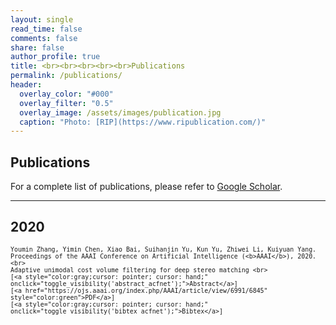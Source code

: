 ```yaml
---
layout: single
read_time: false
comments: false
share: false
author_profile: true
title: <br><br><br><br><br>Publications
permalink: /publications/
header:
  overlay_color: "#000"
  overlay_filter: "0.5"
  overlay_image: /assets/images/publication.jpg
  caption: "Photo: [RIP](https://www.ripublication.com/)"
---
```


## Publications

For a complete list of publications, please refer to <a href="https://scholar.google.co.uk/citations?hl=zh-CN&user=qLiVWVwAAAAJ" itemprop="sameAs"><i class="ai ai-fw ai-google-scholar-square" aria-hidden="true"></i>Google Scholar</a>.

---

## 2020

> <small>
    Youmin Zhang, Yimin Chen, Xiao Bai, Suihanjin Yu, Kun Yu, Zhiwei Li, Kuiyuan Yang. Proceedings of the AAAI Conference on Artificial Intelligence (<b>AAAI</b>), 2020.<br>
    Adaptive unimodal cost volume filtering for deep stereo matching <br>
    [<a style="color:gray;cursor: pointer; cursor: hand;" onclick="toggle_visibility('abstract_acfnet');">Abstract</a>]
    [<a href="https://ojs.aaai.org/index.php/AAAI/article/view/6991/6845" style="color:green">PDF</a>]
    [<a style="color:gray;cursor: pointer; cursor: hand;" onclick="toggle_visibility('bibtex_acfnet');">Bibtex</a>]
</small>
<div id="bibtex_acfnet" style="display:none;">
<small><div class="highlighter-rouge"><pre class="highlight">
<code>@inproceedings{zhang2020adaptive,
  title={Adaptive unimodal cost volume filtering for deep stereo matching},
  author={Zhang, Youmin and Chen, Yimin and Bai, Xiao and Yu, Suihanjin and Yu, Kun and Li, Zhiwei and Yang, Kuiyuan},
  booktitle={Proceedings of the AAAI Conference on Artificial Intelligence},
  volume={34},
  number={07},
  pages={12926--12934},
  year={2020}
}
</code></pre></div></small>
</div>

<div id="abstract_acfnet" style="display:none;">
<small><div class="highlighter-rouge"><pre class="highlight">
<code>
    State-of-the-art deep learning based stereo matching approaches treat disparity estimation as a regression problem, 
    where loss function is directly defined on true disparities and their estimated ones. However, disparity is just a 
    byproduct of a matching process modeled by cost volume, while indirectly learning cost volume driven by disparity 
    regression is prone to overfitting since the cost volume is under constrained. In this paper, we propose to directly 
    add constraints to the cost volume by filtering cost volume with unimodal distribution peaked at true disparities. 
    In addition, variances of the unimodal distributions for each pixel are estimated to explicitly model matching uncertainty 
    under different contexts. The proposed architecture achieves state-of-the-art performance on Scene Flow and two KITTI 
    stereo benchmarks. In particular, our method ranked the 1 st place of KITTI 2012 evaluation and the 4 th place of KITTI 
    2015 evaluation (recorded on 2019.8. 20). The codes of AcfNet are available at: https://github. com/youmi-zym/AcfNet.
</code></pre></div></small>
</div>


<script type="text/javascript">
   function toggle_visibility(block_id) {
       var e = document.getElementById(block_id);
       if(e.style.display == 'block')
          e.style.display = 'none';
       else
          e.style.display = 'block';
   }
</script>	
